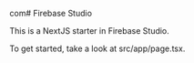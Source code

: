  com# Firebase Studio

This is a NextJS starter in Firebase Studio.

To get started, take a look at src/app/page.tsx.
